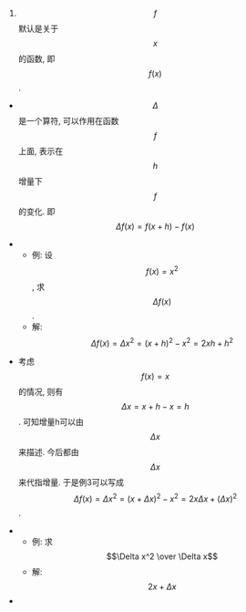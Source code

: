 1. $$f$$ 默认是关于 $$x$$ 的函数, 即 $$f(x)$$.
*  $$\Delta$$ 是一个算符, 可以作用在函数 $$f$$ 上面, 表示在 $$h$$ 增量下 $$f$$ 的变化. 即
$$
\Delta f(x)=f(x+h)-f(x)
$$
* - 例: 设$$f(x)=x^2$$, 求$$\Delta f(x)$$.
  - 解: $$\Delta f(x)=\Delta x^2 = (x+h)^2-x^2=2x h+h^2$$
  
* 考虑$$f(x)=x$$的情况, 则有$$\Delta x = x+h-x=h$$. 可知增量h可以由$$\Delta x$$来描述. 今后都由$$\Delta x$$来代指增量. 于是例3可以写成$$\Delta f(x)=\Delta x^2 = (x+\Delta x)^2-x^2=2x\Delta x+(\Delta x)^2$$.

* - 例: 求$$\Delta x^2 \over \Delta x$$
  - 解: $$2x+\Delta x$$
* 

